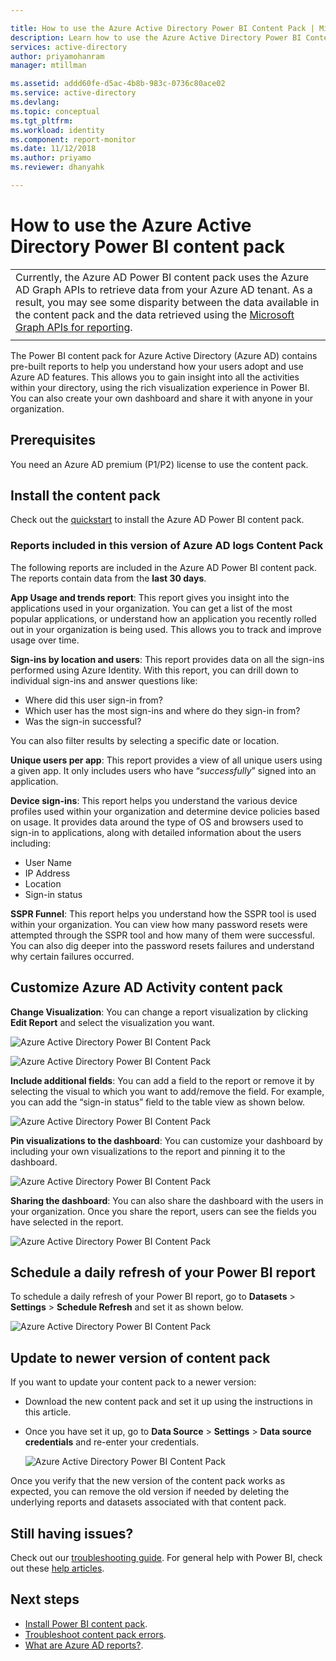```yaml
---

title: How to use the Azure Active Directory Power BI Content Pack | Microsoft Docs
description: Learn how to use the Azure Active Directory Power BI Content Pack
services: active-directory
author: priyamohanram
manager: mtillman

ms.assetid: addd60fe-d5ac-4b8b-983c-0736c80ace02
ms.service: active-directory
ms.devlang:
ms.topic: conceptual
ms.tgt_pltfrm:
ms.workload: identity
ms.component: report-monitor
ms.date: 11/12/2018
ms.author: priyamo
ms.reviewer: dhanyahk

---
```

# How to use the Azure Active Directory Power BI content pack

|  |
|--|
|Currently, the Azure AD Power BI content pack uses the Azure AD Graph APIs to retrieve data from your Azure AD tenant. As a result, you may see some disparity between the data available in the content pack and the data retrieved using the [Microsoft Graph APIs for reporting](concept-reporting-api.md). |
|  |

The Power BI content pack for Azure Active Directory (Azure AD) contains pre-built reports to help you understand how your users adopt and use Azure AD features. This allows you to gain insight into all the activities within your directory, using the rich visualization experience in Power BI. You can also create your own dashboard and share it with anyone in your organization. 

## Prerequisites

You need an Azure AD premium (P1/P2) license to use the content pack. 

## Install the content pack

Check out the [quickstart](quickstart-install-power-bi-content-pack.md) to install the Azure AD Power BI content pack.

### Reports included in this version of Azure AD logs Content Pack

The following reports are included in the Azure AD Power BI content pack. The reports contain data from the **last 30 days**.

**App Usage and trends report**:  This report gives you insight into the applications used in your organization. You can get a list of the most popular applications, or understand how an application you recently rolled out in your organization is being used. This allows you to track and improve usage over time.

**Sign-ins by location and users**: This report provides data on all the sign-ins performed using Azure Identity. With this report, you can drill down to individual sign-ins and answer questions like:

- Where did this user sign-in from?
- Which user has the most sign-ins and where do they sign-in from? 
- Was the sign-in successful?  
 
You can also filter results by selecting a specific date or location.

**Unique users per app**:  This report provides a view of all unique users using a given app. It only includes users who have “*successfully*” signed into an application.

**Device sign-ins**: This report helps you understand the various device profiles used within your organization and determine device policies based on usage. It provides data around the type of OS and browsers used to sign-in to applications, along with detailed information about the users including:

- User Name
- IP Address
- Location 
- Sign-in status 

**SSPR Funnel**: This report helps you understand how the SSPR tool is used within your organization. You can view how many password resets were attempted through the SSPR tool and how many of them were successful. You can also dig deeper into the password resets failures and understand why certain failures occurred. 

## Customize Azure AD Activity content pack

**Change Visualization**:  You can change a report visualization by clicking **Edit Report** and select the visualization you want.
 
![Azure Active Directory Power BI Content Pack](./media/howto-power-bi-content-pack/09.png) 
 
![Azure Active Directory Power BI Content Pack](./media/howto-power-bi-content-pack/10.png) 

**Include additional fields**:  You can add a field to the report or remove it by selecting the visual to which you want to add/remove the field. For example, you can add the “sign-in status” field to the table view as shown below. 
 
![Azure Active Directory Power BI Content Pack](./media/howto-power-bi-content-pack/11.png) 

**Pin visualizations to the dashboard**:  You can customize your dashboard by including your own visualizations to the report and pinning it to the dashboard. 

![Azure Active Directory Power BI Content Pack](./media/howto-power-bi-content-pack/13.png) 
 
**Sharing the dashboard**: You can also share the dashboard with the users in your organization. Once you share the report, users can see the fields you have selected in the report.
 
![Azure Active Directory Power BI Content Pack](./media/howto-power-bi-content-pack/14.png) 

## Schedule a daily refresh of your Power BI report

To schedule a daily refresh of your Power BI report, go to **Datasets** > **Settings** > **Schedule Refresh** and set it as shown below.
 
![Azure Active Directory Power BI Content Pack](./media/howto-power-bi-content-pack/15.png) 

## Update to newer version of content pack

If you want to update your content pack to a newer version:

- Download the new content pack and set it up using the instructions in this article.

- Once you have set it up, go to **Data Source** > **Settings** > **Data source credentials** and re-enter your credentials.

    ![Azure Active Directory Power BI Content Pack](./media/howto-power-bi-content-pack/16.png) 

Once you verify that the new version of the content pack works as expected, you can remove the old version if needed by deleting the underlying reports and datasets associated with that content pack.

## Still having issues? 

Check out our [troubleshooting guide](troubleshoot-content-pack.md). For general help with Power BI, check out these [help articles](https://powerbi.microsoft.com/documentation/powerbi-service-get-started/).
 
 
## Next steps

* [Install Power BI content pack](quickstart-install-power-bi-content-pack.md).
* [Troubleshoot content pack errors](troubleshoot-content-pack.md).
* [What are Azure AD reports?](overview-reports.md).
